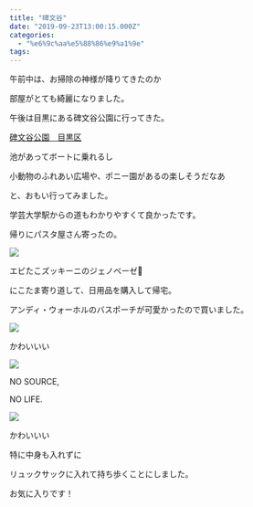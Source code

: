 ```yaml
---
title: "碑文谷"
date: "2019-09-23T13:00:15.000Z"
categories: 
  - "%e6%9c%aa%e5%88%86%e9%a1%9e"
tags: 
---
```


午前中は、お掃除の神様が降りてきたのか

部屋がとても綺麗になりました。

  
午後は目黒にある碑文谷公園に行ってきた。

[碑文谷公園　目黒区](https://www.city.meguro.tokyo.jp/shisetsu/shisetsu/koen/himonya.html)

池があってボートに乗れるし

小動物のふれあい広場や、ポニー園があるの楽しそうだなあ

と、おもい行ってみました。

学芸大学駅からの道もわかりやすくて良かったです。

帰りにパスタ屋さん寄ったの。

![](https://media.discordapp.net/attachments/617000464000483358/625691654560415754/2019-09-23-16-17-09.jpg?width=585&height=585)

エビたこズッキーニのジェノベーゼ🙌

にこたま寄り道して、日用品を購入して帰宅。

  
アンディ・ウォーホルのバスポーチが可愛かったので買いました。

![](/images/2019-09-23-23-03-35.jpg)

かわいいい

![](/images/2019-09-23-23-04-06.jpg)

NO SOURCE,

NO LIFE.

![](/images/2019-09-23-23-03-54.jpg)

かわいいい

  
特に中身も入れずに

リュックサックに入れて持ち歩くことにしました。

お気に入りです！
